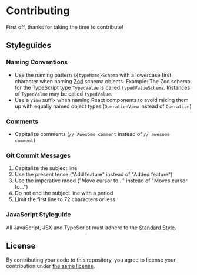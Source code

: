 
# Contributing

First off, thanks for taking the time to contribute!

## Styleguides

### Naming Conventions

- Use the naming pattern `${typeName}Schema` with a lowercase first character when naming [Zod](https://github.com/colinhacks/zod) schema objects. Example: The Zod schema for the TypeScript type `TypedValue` is called `typedValueSchema`. Instances of `TypedValue` may be called `typedValue`.
- Use a `View` suffix when naming React components to avoid mixing them up with equally named object types (`OperationView` instead of `Operation`)

### Comments

- Capitalize comments (`// Awesome comment` instead of `// awesome comment`)

### Git Commit Messages

1. Capitalize the subject line
2. Use the present tense ("Add feature" instead of "Added feature")
3. Use the imperative mood ("Move cursor to…" instead of "Moves cursor to…")
4. Do not end the subject line with a period
5. Limit the first line to 72 characters or less

### JavaScript Styleguide

All JavaScript, JSX and TypeScript must adhere to the [Standard Style](https://standardjs.com/).

## License

By contributing your code to this repository, you agree to license your contribution under [the same license](LICENSE.txt).
